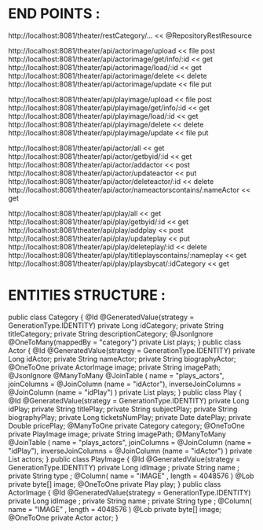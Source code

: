 # END POINTS :

http://localhost:8081/theater/restCategory/... << @RepositoryRestResource
  
http://localhost:8081/theater/api/actorimage/upload  << file post
http://localhost:8081/theater/api/actorimage/get/info/:id << get
http://localhost:8081/theater/api/actorimage/load/:id << get
http://localhost:8081/theater/api/actorimage/delete << delete
http://localhost:8081/theater/api/actorimage/update << file put
  
http://localhost:8081/theater/api/playimage/upload  << file post
http://localhost:8081/theater/api/playimage/get/info/:id << get
http://localhost:8081/theater/api/playimage/load/:id << get
http://localhost:8081/theater/api/playimage/delete << delete
http://localhost:8081/theater/api/playimage/update << file put

http://localhost:8081/theater/api/actor/all << get
http://localhost:8081/theater/api/actor/getbyid/:id << get
http://localhost:8081/theater/api/actor/addactor << post
http://localhost:8081/theater/api/actor/updateactor << put
http://localhost:8081/theater/api/actor/deleteactor/:id << delete
http://localhost:8081/theater/api/actor/nameactorscontains/:nameActor << get

http://localhost:8081/theater/api/play/all << get
http://localhost:8081/theater/api/play/getbyid/:id << get
http://localhost:8081/theater/api/play/addplay << post
http://localhost:8081/theater/api/play/updateplay << put
http://localhost:8081/theater/api/play/deleteplay/:id << delete
http://localhost:8081/theater/api/play/titleplayscontains/:nameplay << get
http://localhost:8081/theater/api/play/playsbycat/:idCategory << get



# ENTITIES STRUCTURE :

public class Category {
	@Id @GeneratedValue(strategy = GenerationType.IDENTITY)
	private Long idCategory;
	private String titleCategory;
	private String descriptionCategory;
	@JsonIgnore @OneToMany(mappedBy = "category")
	private List<Play> plays;
}
public class Actor {
	@Id @GeneratedValue(strategy = GenerationType.IDENTITY)
	private Long idActor;
	private String nameActor;
	private String biographyActor;
	 @OneToOne
	 private ActorImage image;
	 private String imagePath;
	@JsonIgnore @ManyToMany @JoinTable (
			name = "plays_actors", joinColumns = @JoinColumn (name = "idActor"),
			inverseJoinColumns = @JoinColumn (name = "idPlay")
	)
	private List<Play> plays;
}
public class Play {
	@Id @GeneratedValue(strategy = GenerationType.IDENTITY)
	private Long idPlay;
	private String titlePlay;
	private String subjectPlay;
	private String biographyPlay;
	private Long ticketsNumPlay;
	private Date datePlay;
	private Double pricePlay;
	@ManyToOne
	private Category category;
	@OneToOne
	private PlayImage image;
	private String imagePath;
	@ManyToMany @JoinTable (
			name = "plays_actors", joinColumns = @JoinColumn (name = "idPlay"),
			inverseJoinColumns = @JoinColumn (name = "idActor")
	)
	private List<Actor> actors;
}
public class PlayImage {
 @Id @GeneratedValue(strategy = GenerationType.IDENTITY)
 private Long idImage ;
 private String name ;
 private String type ;
 @Column( name = "IMAGE" , length = 4048576 ) @Lob
 private byte[] image; 
 @OneToOne
 private Play play;
}
public class ActorImage {
 @Id @GeneratedValue(strategy = GenerationType.IDENTITY)
 private Long idImage ;
 private String name ;
 private String type ;
 @Column( name = "IMAGE" , length = 4048576 ) @Lob
 private byte[] image; 
 @OneToOne
 private Actor actor;
}

  
